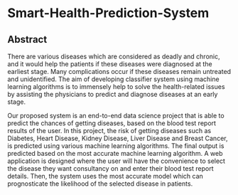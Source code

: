 # Smart-Health-Prediction-System

## Abstract

There are various diseases which are considered as deadly and chronic, and it would help the patients if these diseases were diagnosed at the earliest stage. Many complications occur if these diseases remain untreated and unidentified. The aim of developing classifier system using machine learning algorithms is to immensely help to solve the health-related issues by assisting the physicians to predict and diagnose diseases at an early stage.

Our proposed system is an end-to-end data science project that is able to predict the chances of getting diseases, based on the blood test report results of the user. In this project, the risk of getting diseases such as Diabetes, Heart Disease, Kidney Disease, Liver Disease and Breast Cancer, is predicted using various machine learning algorithms. The final output is predicted based on the most accurate machine learning algorithm. A web application is designed where the user will have the convenience to select the disease they want consultancy on and enter their blood test report details. Then, the system uses the most accurate model which can prognosticate the likelihood of the selected disease in patients.

